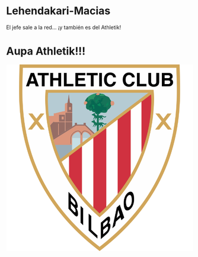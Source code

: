 # Lehendakari-Macias
El jefe sale a la red... ¡y también es del Athletik!

# Aupa Athletik!!!

![aupa Athletic](https://github.com/josetxuOUrbina/Lehendakari-Macias/blob/master/images/athletik.png)


